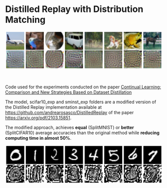 # Distilled Replay with Distribution Matching


![Text](miscellanea/distilled_figures/cifar10/cifar10_distilled.png)



<br>

Code used for the experiments conducted on the paper [Continual Learning: Comparison and New Strategies Based on Dataset Distillation]([https://github.com/Jaruba20/Distilled-Replay-DMatch/CLComparisonandNewStratsbasedonDD.pdf](https://github.com/Jaruba20/Distilled-Replay-DMatch/blob/master/CL%20Comparison%20and%20New%20Strats%20based%20on%20DD.pdf))


The model, scifar10_exp and sminst_exp folders are a modified version of the Distilled Replay implementation available at https://github.com/andrearosasco/DistilledReplay
of the paper https://arxiv.org/pdf/2103.15851.

The modified approach, achieves **equal** (SplitMNIST) or **better** (SplitCIFAR10) average accuracies than the original method while **reducing computing time in almost 50%**. 

![Text](miscellanea/distilled_figures/mnist/mnist_distilled.png)
